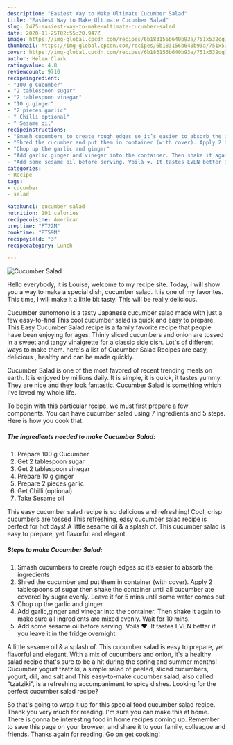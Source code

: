 ```yaml
---
description: "Easiest Way to Make Ultimate Cucumber Salad"
title: "Easiest Way to Make Ultimate Cucumber Salad"
slug: 2475-easiest-way-to-make-ultimate-cucumber-salad
date: 2020-11-25T02:55:20.947Z
image: https://img-global.cpcdn.com/recipes/6b183156b640b93a/751x532cq70/cucumber-salad-recipe-main-photo.jpg
thumbnail: https://img-global.cpcdn.com/recipes/6b183156b640b93a/751x532cq70/cucumber-salad-recipe-main-photo.jpg
cover: https://img-global.cpcdn.com/recipes/6b183156b640b93a/751x532cq70/cucumber-salad-recipe-main-photo.jpg
author: Helen Clark
ratingvalue: 4.8
reviewcount: 9710
recipeingredient:
- "100 g Cucumber"
- "2 tablespoon sugar"
- "2 tablespoon vinegar"
- "10 g ginger"
- "2 pieces garlic"
- " Chilli optional"
- " Sesame oil"
recipeinstructions:
- "Smash cucumbers to create rough edges so it’s easier to absorb the ingredients"
- "Shred the cucumber and put them in container (with cover). Apply 2 tablespoons of sugar then shake the container until all cucumber ate covered by sugar evenly. Leave it for 5 mins until some water comes out"
- "Chop up the garlic and ginger"
- "Add garlic,ginger and vinegar into the container. Then shake it again to make sure all ingredients are mixed evenly. Wait for 10 mins."
- "Add some sesame oil before serving. Voilà ❤️. It tastes EVEN better if you leave it in the fridge overnight."
categories:
- Recipe
tags:
- cucumber
- salad

katakunci: cucumber salad 
nutrition: 201 calories
recipecuisine: American
preptime: "PT22M"
cooktime: "PT59M"
recipeyield: "3"
recipecategory: Lunch

---
```



![Cucumber Salad](https://img-global.cpcdn.com/recipes/6b183156b640b93a/751x532cq70/cucumber-salad-recipe-main-photo.jpg)

Hello everybody, it is Louise, welcome to my recipe site. Today, I will show you a way to make a special dish, cucumber salad. It is one of my favorites. This time, I will make it a little bit tasty. This will be really delicious.

Cucumber sunomono is a tasty Japanese cucumber salad made with just a few easy-to-find This cool cucumber salad is quick and easy to prepare. This Easy Cucumber Salad recipe is a family favorite recipe that people have been enjoying for ages. Thinly sliced cucumbers and onion are tossed in a sweet and tangy vinaigrette for a classic side dish. Lot&#39;s of different ways to make them. here&#39;s a list of Cucumber Salad Recipes are easy, delicious , healthy and can be made quickly.

Cucumber Salad is one of the most favored of recent trending meals on earth. It is enjoyed by millions daily. It is simple, it is quick, it tastes yummy. They are nice and they look fantastic. Cucumber Salad is something which I've loved my whole life.


To begin with this particular recipe, we must first prepare a few components. You can have cucumber salad using 7 ingredients and 5 steps. Here is how you cook that.

<!--inarticleads1-->

##### The ingredients needed to make Cucumber Salad:

1. Prepare 100 g Cucumber
1. Get 2 tablespoon sugar
1. Get 2 tablespoon vinegar
1. Prepare 10 g ginger
1. Prepare 2 pieces garlic
1. Get  Chilli (optional)
1. Take  Sesame oil


This easy cucumber salad recipe is so delicious and refreshing! Cool, crisp cucumbers are tossed This refreshing, easy cucumber salad recipe is perfect for hot days! A little sesame oil &amp; a splash of. This cucumber salad is easy to prepare, yet flavorful and elegant. 

<!--inarticleads2-->

##### Steps to make Cucumber Salad:

1. Smash cucumbers to create rough edges so it’s easier to absorb the ingredients
1. Shred the cucumber and put them in container (with cover). Apply 2 tablespoons of sugar then shake the container until all cucumber ate covered by sugar evenly. Leave it for 5 mins until some water comes out
1. Chop up the garlic and ginger
1. Add garlic,ginger and vinegar into the container. Then shake it again to make sure all ingredients are mixed evenly. Wait for 10 mins.
1. Add some sesame oil before serving. Voilà ❤️. It tastes EVEN better if you leave it in the fridge overnight.


A little sesame oil &amp; a splash of. This cucumber salad is easy to prepare, yet flavorful and elegant. With a mix of cucumbers and onion, it&#39;s a healthy salad recipe that&#39;s sure to be a hit during the spring and summer months! Cucumber yogurt tzatziki, a simple salad of peeled, sliced cucumbers, yogurt, dill, and salt and This easy-to-make cucumber salad, also called &#34;tzatziki&#34;, is a refreshing accompaniment to spicy dishes. Looking for the perfect cucumber salad recipe? 

So that's going to wrap it up for this special food cucumber salad recipe. Thank you very much for reading. I'm sure you can make this at home. There is gonna be interesting food in home recipes coming up. Remember to save this page on your browser, and share it to your family, colleague and friends. Thanks again for reading. Go on get cooking!
